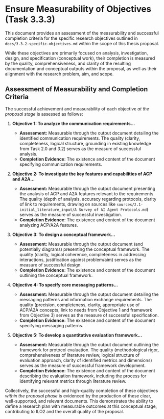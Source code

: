# Ensure Measurability of Objectives (Task 3.3.3)

This document provides an assessment of the measurability and successful completion criteria for the specific research objectives outlined in `docs/3.3.2-specific-objectives.md` within the scope of this thesis proposal.

While these objectives are primarily focused on analysis, investigation, design, and specification (conceptual work), their completion is measured by the quality, comprehensiveness, and clarity of the resulting documentation and conceptual outputs within the proposal, as well as their alignment with the research problem, aim, and scope.

## Assessment of Measurability and Completion Criteria

The successful achievement and measurability of each objective *at the proposal stage* is assessed as follows:

1.  **Objective 1: To analyze the communication requirements...**
    *   **Assessment:** Measurable through the output document detailing the identified communication requirements. The quality (clarity, completeness, logical structure, grounding in existing knowledge from Task 2.0 and 3.2) serves as the measure of successful analysis.
    *   **Completion Evidence:** The existence and content of the document specifying communication requirements.

2.  **Objective 2: To investigate the key features and capabilities of ACP and A2A...**
    *   **Assessment:** Measurable through the output document presenting the analysis of ACP and A2A features relevant to the requirements. The quality (depth of analysis, accuracy regarding protocols, clarity of link to requirements, drawing on sources like `sources/2.1-initial_literature_input/A Survey of AI Agent Protocols.md`) serves as the measure of successful investigation.
    *   **Completion Evidence:** The existence and content of the document analyzing ACP/A2A features.

3.  **Objective 3: To design a conceptual framework...**
    *   **Assessment:** Measurable through the output document (and potentially diagrams) presenting the conceptual framework. The quality (clarity, logical coherence, completeness in addressing interactions, justification against problem/aim) serves as the measure of successful design.
    *   **Completion Evidence:** The existence and content of the document outlining the conceptual framework.

4.  **Objective 4: To specify core messaging patterns...**
    *   **Assessment:** Measurable through the output document detailing the messaging patterns and information exchange requirements. The quality (precision, completeness, clarity, appropriate use of ACP/A2A concepts, link to needs from Objective 1 and framework from Objective 3) serves as the measure of successful specification.
    *   **Completion Evidence:** The existence and content of the document specifying messaging patterns.

5.  **Objective 5: To develop a quantitative evaluation framework...**
    *   **Assessment:** Measurable through the output document outlining the framework for protocol evaluation. The quality (methodological rigor, comprehensiveness of literature review, logical structure of evaluation approach, clarity of identified metrics and dimensions) serves as the measure of successful framework development.
    *   **Completion Evidence:** The existence and content of the document describing the evaluation framework, including the process for identifying relevant metrics through literature review.

Collectively, the successful and high-quality completion of these objectives *within the proposal phase* is evidenced by the production of these clear, well-supported, and relevant documents. This demonstrates the ability to define a research plan with measurable outcomes at this conceptual stage, contributing to ILO2 and the overall quality of the proposal. 